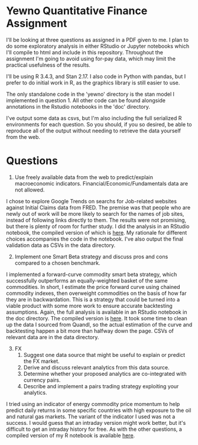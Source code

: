 # Yewno Quantitative Finance Assignment

I'll be looking at three questions as assigned in a PDF given to me. I plan to do some exploratory analysis in either RStudio or Jupyter notebooks which I'll compile to html and include in this repository. Throughout the assignment I'm going to avoid using for-pay data, which may limit the practical usefulness of the results.

I'll be using R 3.4.3, and Stan 2.17. I also code in Python with pandas, but I prefer to do initial work in R, as the graphics library is still easier to use.

The only standalone code in the 'yewno' directory is the stan model I implemented in question 1. All other code can be found alongside annotations in the Rstudio notebooks in the 'doc' directory. 

I've output some data as csvs, but I'm also including the full serialized R environments for each question. So you should, if you so desired, be able to reproduce all of the output without needing to retrieve the data yourself from the web.

# Questions

1. Use freely available data from the web to predict/explain macroeconomic indicators. Financial/Economic/Fundamentals data are not allowed.

I chose to explore Google Trends on searchs for Job-related websites against Initial Claims data from FRED. The premise was that people who are newly out of work will be more likely to search for the names of job sites, instead of following links directly to them. The results were not promising, but there is plenty of room for further study. I did the analysis in an RStudio notebook, the compiled version of which is [here](https://rawgit.com/CharlesNaylor/yewno/master/doc/Q1.html). My rationale for different choices accompanies the code in the notebook. I've also output the final validation data as CSVs in the data directory.

2. Implement one Smart Beta strategy and discuss pros and cons compared to a chosen benchmark.

I implemented a forward-curve commodity smart beta strategy, which successfully outperforms an equally-weighted basket of the same commodities. In short, I estimate the price forward curve using chained commodity indexes, then overweight commodities on the basis of how far they are in backwardation. This is a strategy that could be turned into a viable product with some more work to ensure accurate backtesting assumptions. Again, the full analysis is available in an RStudio notebook in the doc directory. The compiled version is [here](https://rawgit.com/CharlesNaylor/yewno/master/doc/Q2.html). It took some time to clean up the data I sourced from Quandl, so the actual estimation of the curve and backtesting happen a bit more than halfway down the page. CSVs of relevant data are in the data directory.

3. FX
	1. Suggest one data source that might be useful to explain or predict the FX market.
	2. Derive and discuss relevant analytics from this data source.
	3. Determine whether your proposed analytics are co-integrated with currency pairs.
	4. Describe and implement a pairs trading strategy exploiting your analytics.

I tried using an indicator of energy commodity price momentum to help predict daily returns in some specific countries with high exposure to the oil and natural gas markets. The variant of the indicator I used was not a success. I would guess that an intraday version might work better, but it's difficult to get an intraday history for free. As with the other questions, a compiled version of my R notebook is available [here](https://rawgit.com/CharlesNaylor/yewno/master/doc/Q3.html).
